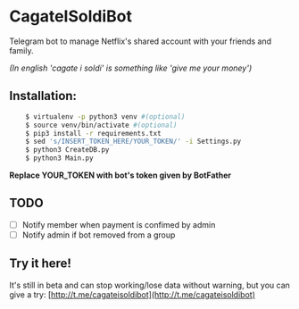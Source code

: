 # CagateISoldiBot
Telegram bot to manage Netflix's shared account with your friends and family.

_(In english 'cagate i soldi' is something like 'give me your money')_

## Installation:
```bash
    $ virtualenv -p python3 venv #(optional)
    $ source venv/bin/activate #(optional)
    $ pip3 install -r requirements.txt
    $ sed 's/INSERT_TOKEN_HERE/YOUR_TOKEN/' -i Settings.py
    $ python3 CreateDB.py
    $ python3 Main.py
```
**Replace YOUR_TOKEN with bot's token given by BotFather**


## TODO
- [ ] Notify member when payment is confimed by admin
- [ ] Notify admin if bot removed from a group

## Try it here!
It's still in beta and can stop working/lose data without warning, but you can give a try: [http://t.me/cagateisoldibot](http://t.me/cagateisoldibot) 
